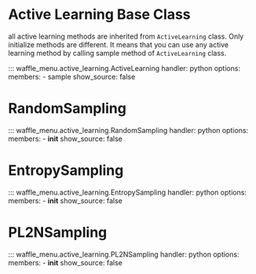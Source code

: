 # Active Learning Base Class
all active learning methods are inherited from `ActiveLearning` class. Only initialize methods are different. It means that you can use any active learning method by calling sample method of `ActiveLearning` class.

::: waffle_menu.active_learning.ActiveLearning
    handler: python
    options:
        members:
            - sample
        show_source: false

# RandomSampling
::: waffle_menu.active_learning.RandomSampling
    handler: python
    options:
        members:
            - __init__
        show_source: false

# EntropySampling
::: waffle_menu.active_learning.EntropySampling
    handler: python
    options:
        members:
            - __init__
        show_source: false

# PL2NSampling
::: waffle_menu.active_learning.PL2NSampling
    handler: python
    options:
        members:
            - __init__
        show_source: false